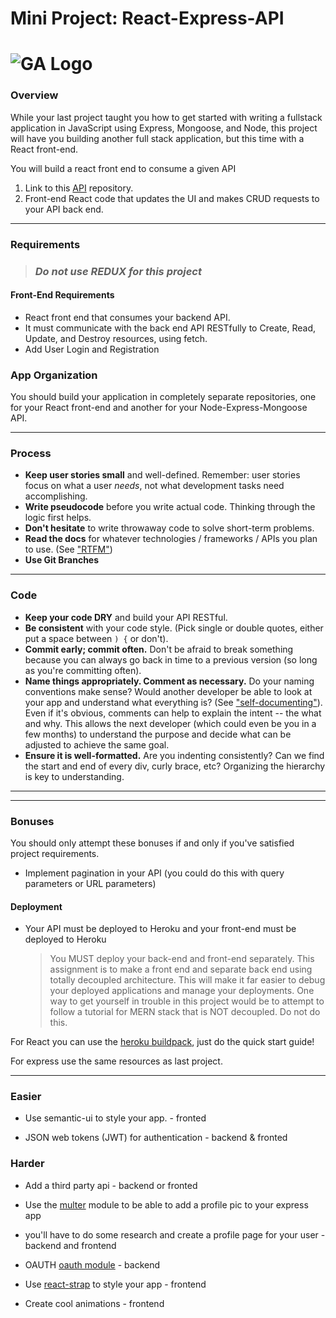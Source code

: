 # Mini Project: React-Express-API

# ![GA Logo](https://ga-dash.s3.amazonaws.com/production/assets/logo-9f88ae6c9c3871690e33280fcf557f33.png) 

### Overview

While your last project taught you how to get started with writing a fullstack application in JavaScript using Express, Mongoose, and Node, this project will have you building another full stack application, but this time with a React front-end.

You will build a react front end to consume a given API

1. Link to this [API](https://github.com/erinjohnson47/react-weekend-employee-api) repository.
2. Front-end React code that updates the UI and makes CRUD requests to your API back end.

---

### Requirements

> ### *Do not use REDUX for this project*


#### Front-End Requirements
  - React front end that consumes your backend API.
  - It must communicate with the back end API RESTfully to Create, Read, Update, and Destroy resources, using fetch.
  - Add User Login and Registration
  

### App Organization

You should build your application in completely separate repositories, one for your React front-end and another for your Node-Express-Mongoose API.

---

### Process

* **Keep user stories small** and well-defined. Remember: user stories focus on what a user *needs*, not what development tasks need accomplishing.
* **Write pseudocode** before you write actual code. Thinking through the logic first helps.
* **Don't hesitate** to write throwaway code to solve short-term problems.
* **Read the docs** for whatever technologies / frameworks / APIs you plan to use. (See ["RTFM"](https://en.wikipedia.org/wiki/RTFM))
* **Use Git Branches** 


---

### Code

* **Keep your code DRY** and build your API RESTful.
* **Be consistent** with your code style. (Pick single or double quotes, either put a space between `) {` or don't).
* **Commit early; commit often.** Don't be afraid to break something because you can always go back in time to a previous version (so long as you're committing often).
* **Name things appropriately.  Comment as necessary.** Do your naming conventions make sense? Would another developer be able to look at your app and understand what everything is? (See ["self-documenting"](https://en.wikipedia.org/wiki/Self-documenting)).  Even if it's obvious, comments can help to explain the intent -- the what and why.  This allows the next developer (which could even be you in a few months) to understand the purpose and decide what can be adjusted to achieve the same goal.
* **Ensure it is well-formatted.** Are you indenting consistently? Can we find the start and end of every div, curly brace, etc?  Organizing the hierarchy is key to understanding.

---


---

### Bonuses

You should only attempt these bonuses if and only if you've satisfied project requirements.


* Implement pagination in your API (you could do this with query parameters or URL parameters)

#### Deployment
  - Your API must be deployed to Heroku and your front-end must be deployed to Heroku


    > You MUST deploy your back-end and front-end separately. This assignment is to make a front end and separate back end using totally decoupled architecture. This will make it far easier to debug your deployed applications and manage your deployments. One way to get yourself in trouble in this project would be to attempt to follow a tutorial for MERN stack that is NOT decoupled. Do not do this.
    
For React you can use the [heroku buildpack](https://elements.heroku.com/buildpacks/mars/create-react-app-buildpack), just do the quick start guide!

For express use the same resources as last project.
    
---

### Easier

* Use semantic-ui to style your app. - fronted

* JSON web tokens (JWT) for authentication - backend & fronted

### Harder

* Add a third party api - backend or fronted
* Use the [multer](https://www.npmjs.com/package/multer) module to be able to add a profile pic to your express app
* you'll have to do some research and create a profile page for your user - backend and frontend

* OAUTH [oauth module](https://github.com/jaredhanson/oauth2orize) - backend

* Use [react-strap](https://reactstrap.github.io/) to style your app - frontend

* Create cool animations - frontend
